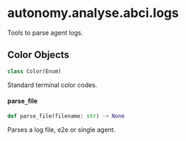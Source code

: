 <a id="autonomy.analyse.abci.logs"></a>

# autonomy.analyse.abci.logs

Tools to parse agent logs.

<a id="autonomy.analyse.abci.logs.Color"></a>

## Color Objects

```python
class Color(Enum)
```

Standard terminal color codes.

<a id="autonomy.analyse.abci.logs.parse_file"></a>

#### parse`_`file

```python
def parse_file(filename: str) -> None
```

Parses a log file, e2e or single agent.


